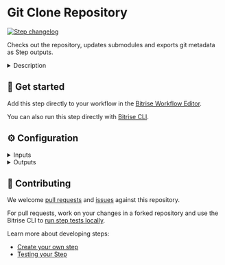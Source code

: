 # Git Clone Repository

[![Step changelog](https://shields.io/github/v/release/bitrise-steplib/steps-git-clone?include_prereleases&label=changelog&color=blueviolet)](https://github.com/bitrise-steplib/steps-git-clone/releases)

Checks out the repository, updates submodules and exports git metadata as Step outputs.

<details>
<summary>Description</summary>

The checkout process depends on the Step settings and the build trigger parameters (coming from your git server).

Depending on the conditions, the step can checkout:
- the merged state of a Pull Request
- the head of a Pull Request
- a git tag
- a specific commit on a branch
- the head of a branch

The Step also supports more advanced features, such as updating submodules and sparse checkouts.

### Configuring the Step

The step should work with its default configuration if build triggers and webhooks are set up correctly.

By default, the Step performs a shallow clone in most cases (fetching only the latest commit) to make the clone fast and efficient. If your workflow requires a deeper commit history, you can override this using the **Clone depth** input.

### Useful links

- [How to register a GitHub Enterprise repository](https://discuss.bitrise.io/t/how-to-register-a-github-enterprise-repository/218)
- [Code security](https://devcenter.bitrise.io/getting-started/code-security/)

### Related Steps

- [Activate SSH key (RSA private key)](https://www.bitrise.io/integrations/steps/activate-ssh-key)
- [Generate changelog](https://bitrise.io/integrations/steps/generate-changelog)

</details>

## 🧩 Get started

Add this step directly to your workflow in the [Bitrise Workflow Editor](https://devcenter.bitrise.io/steps-and-workflows/steps-and-workflows-index/).

You can also run this step directly with [Bitrise CLI](https://github.com/bitrise-io/bitrise).

## ⚙️ Configuration

<details>
<summary>Inputs</summary>

| Key | Description | Flags | Default |
| --- | --- | --- | --- |
| `merge_pr` | This only applies to builds triggered by pull requests.  Options: - `yes`: Depending on the information in the build trigger, either fetches the PR merge ref or creates the merged state locally. - `no`: Checks out the head of the PR branch without merging it into the destination branch. |  | `yes` |
| `clone_into_dir` | Local directory where the repository is cloned | required | `$BITRISE_SOURCE_DIR` |
| `clone_depth` | Limit fetching to the specified number of commits.  By default, the Step tries to do a shallow clone (depth of 1) if it's possible based on the build trigger parameters. If it's not possible, it applies a low depth value, unless another value is specified here.  It's not recommended to define this input because a shallow clone ensures fast clone times. Examples of when you want to override the clone depth:  - A Step in the workflow reads the commit history in order to generate a changelog - A Step in the workflow runs a git diff against a previous commit |  |  |
| `update_submodules` | Update registered submodules to match what the superproject expects. If set to `no`, `git fetch` calls will use the `--no-recurse-submodules` flag. |  | `yes` |
| `submodule_update_depth` | When updating submodules, limit fetching to the specified number of commits. The value should be a decimal number, for example `10`. |  |  |
| `fetch_tags` | yes - fetch all tags from the remote by adding `--tags` flag to `git fetch` calls no - disable automatic tag following by adding `--no-tags` flag to `git fetch` calls |  | `no` |
| `sparse_directories` | Limit which directories to clone using [sparse-checkout](https://git-scm.com/docs/git-sparse-checkout). This is useful for monorepos where the current workflow only needs a subfolder.  For example, specifying `src/android` the Step will only clone: - contents of the root directory and - contents of the `src/android` directory and all of its subdirectories On the other hand, `src/ios` will not be cloned.  This input accepts one path per line, separate entries by a linebreak. |  |  |
| `repository_url` | SSH or HTTPS URL of the repository to clone | required | `$GIT_REPOSITORY_URL` |
| `commit` | Commit SHA to checkout |  | `$BITRISE_GIT_COMMIT` |
| `tag` | Git tag to checkout |  | `$BITRISE_GIT_TAG` |
| `branch` | Git branch to checkout |  | `$BITRISE_GIT_BRANCH` |
| `branch_dest` | The branch that the pull request targets, such as `main` |  | `$BITRISEIO_GIT_BRANCH_DEST` |
| `pull_request_repository_url` | URL of the source repository of a pull request.  This points to the fork repository in builds triggered by pull requests. |  | `$BITRISEIO_PULL_REQUEST_REPOSITORY_URL` |
| `pull_request_merge_branch` | Git ref pointing to the result of merging the PR branch into the destination branch. Even if the source of the PR is a fork, this is a reference to the destination repository.  Example: `refs/pull/14/merge`  Note: not all Git services provide this value. |  | `$BITRISEIO_PULL_REQUEST_MERGE_BRANCH` |
| `pull_request_head_branch` | Git ref pointing to the head of the PR branch. Even if the source of the PR is a fork, this is a reference to the destination repository.  Example: `refs/pull/14/head`  Note: not all Git services provide this value. |  | `$BITRISEIO_PULL_REQUEST_HEAD_BRANCH` |
| `reset_repository` | Reset repository contents with `git reset --hard HEAD` and `git clean -f` before fetching. |  | `No` |
| `build_url` | Unique build URL of this build on Bitrise.io |  | `$BITRISE_BUILD_URL` |
| `build_api_token` | The build's API Token for the build on Bitrise.io | sensitive | `$BITRISE_BUILD_API_TOKEN` |
</details>

<details>
<summary>Outputs</summary>

| Environment Variable | Description |
| --- | --- |
| `GIT_CLONE_COMMIT_HASH` | SHA hash of the checked-out commit. |
| `GIT_CLONE_COMMIT_MESSAGE_SUBJECT` | Commit message of the checked-out commit. |
| `GIT_CLONE_COMMIT_MESSAGE_BODY` | Commit message body of the checked-out commit. |
| `GIT_CLONE_COMMIT_COUNT` | Commit count after checkout.  Count will only work properly if no `--depth` option is set. If `--depth` is set then the history truncated to the specified number of commits. Count will **not** fail but will be the clone depth. |
| `GIT_CLONE_COMMIT_AUTHOR_NAME` | Author of the checked-out commit. |
| `GIT_CLONE_COMMIT_AUTHOR_EMAIL` | Email of the checked-out commit. |
| `GIT_CLONE_COMMIT_COMMITTER_NAME` | Committer name of the checked-out commit. |
| `GIT_CLONE_COMMIT_COMMITTER_EMAIL` | Email of the checked-out commit. |
</details>

## 🙋 Contributing

We welcome [pull requests](https://github.com/bitrise-steplib/steps-git-clone/pulls) and [issues](https://github.com/bitrise-steplib/steps-git-clone/issues) against this repository.

For pull requests, work on your changes in a forked repository and use the Bitrise CLI to [run step tests locally](https://devcenter.bitrise.io/bitrise-cli/run-your-first-build/).

Learn more about developing steps:

- [Create your own step](https://devcenter.bitrise.io/contributors/create-your-own-step/)
- [Testing your Step](https://devcenter.bitrise.io/contributors/testing-and-versioning-your-steps/)
